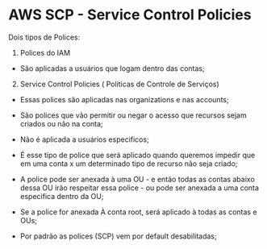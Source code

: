 # AWS SCP - Service Control Policies

Dois tipos de Polices: 

1. Polices do IAM

 * São aplicadas a usuários que logam dentro das contas;
 

2. Service Control Policies ( Politicas de Controle de Serviços)

* Essas polices são aplicadas nas organizations e nas accounts;

* São polices que vão permitir ou negar o acesso que recursos sejam criados ou não na conta;

* Não é aplicada a usuários especificos;

* É esse tipo de police que será aplicado quando queremos impedir que em uma conta x um determinado tipo de recurso não seja criado;

- A police pode ser anexada à uma OU - e então todas as contas abaixo dessa OU irão respeitar essa police - ou pode ser anexada a uma conta especifica dentro da OU;

- Se a police for anexada À conta root, será aplicado à todas as contas e OUs;

- Por padrão as polices (SCP) vem por default desabilitadas;

